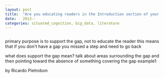 ```yaml
---
layout: post
title:  "Are you educating readers in the Introduction section of your scientific paper? If so, stop!"
date:   2013--
categories: situated_cognition, big_data, literature
---
```


![]()

<title>{{ page.title }}</title>

primary purpose is to support the gap, not to educate the reader
this means that if you don't have a gap you missed a step and need to go back

what does support the gap mean? talk about areas surrounding the gap and then pointing toward the absence of something covering the gap
example1


by Ricardo Pietrobon